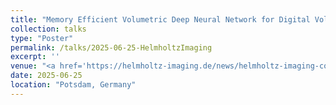 ```yaml
---
title: "Memory Efficient Volumetric Deep Neural Network for Digital Volume Correlation"
collection: talks
type: "Poster"
permalink: /talks/2025-06-25-HelmholtzImaging
excerpt: ''
venue: "<a href='https://helmholtz-imaging.de/news/helmholtz-imaging-conference-2025/'>Helmholtz Imaging Conference</a>"
date: 2025-06-25
location: "Potsdam, Germany"
---
```


<!-- <picture>
  <img src="/images/talks/2024-05-14-HIC_1.jpg" width="600">
  <img src="/images/talks/2024-05-14-HIC_2.jpg" width="600">
</picture> -->
